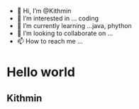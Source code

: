- 👋 Hi, I’m @Kithmin
- 👀 I’m interested in ... coding
- 🌱 I’m currently learning ...java, phython
- 💞️ I’m looking to collaborate on ...
- 📫 How to reach me ...
# Hello world

## Kithmin

<!---
Kithmin/Kithmin is a ✨ special ✨ repository because its `README.md` (this file) appears on your GitHub profile.
You can click the Preview link to take a look at your changes.

Hello world
--->
